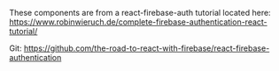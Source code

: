 These components are from a react-firebase-auth tutorial located here: https://www.robinwieruch.de/complete-firebase-authentication-react-tutorial/ 

Git: https://github.com/the-road-to-react-with-firebase/react-firebase-authentication